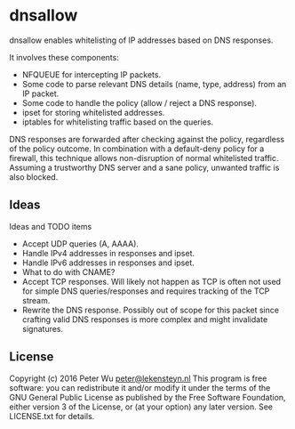 dnsallow
========
dnsallow enables whitelisting of IP addresses based on DNS responses.

It involves these components:

 - NFQUEUE for intercepting IP packets.
 - Some code to parse relevant DNS details (name, type, address) from an IP
   packet.
 - Some code to handle the policy (allow / reject a DNS response).
 - ipset for storing whitelisted addresses.
 - iptables for whitelisting traffic based on the queries.

DNS responses are forwarded after checking against the policy, regardless of the
policy outcome. In combination with a default-deny policy for a firewall, this
technique allows non-disruption of normal whitelisted traffic. Assuming a
trustworthy DNS server and a sane policy, unwanted traffic is also blocked.

Ideas
-----
Ideas and TODO items

 - Accept UDP queries (A, AAAA).
 - Handle IPv4 addresses in responses and ipset.
 - Handle IPv6 addresses in responses and ipset.
 - What to do with CNAME?
 - Accept TCP responses. Will likely not happen as TCP is often not used for
   simple DNS queries/responses and requires tracking of the TCP stream.
 - Rewrite the DNS response. Possibly out of scope for this packet since
   crafting valid DNS responses is more complex and might invalidate signatures.

License
-------
Copyright (c) 2016 Peter Wu <peter@lekensteyn.nl>
This program is free software: you can redistribute it and/or modify
it under the terms of the GNU General Public License as published by
the Free Software Foundation, either version 3 of the License, or
(at your option) any later version. See LICENSE.txt for details.
